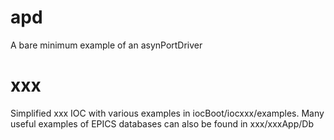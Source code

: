 # apd
A bare minimum example of an asynPortDriver

# xxx
Simplified xxx IOC with various examples in iocBoot/iocxxx/examples.
Many useful examples of EPICS databases can also be found in xxx/xxxApp/Db


